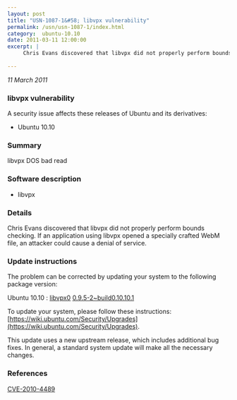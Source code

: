```yaml
---
layout: post
title: "USN-1087-1&#58; libvpx vulnerability"
permalink: /usn/usn-1087-1/index.html
category:  ubuntu-10.10
date: 2011-03-11 12:00:00
excerpt: |
     Chris Evans discovered that libvpx did not properly perform bounds checking. If an application using libvpx opened a specially crafted WebM file, an attacker could cause a denial of service. 
    
--- 
```

 
 

*11 March 2011*

### libvpx vulnerability

A security issue affects these releases of Ubuntu and its derivatives:

* Ubuntu 10.10

### Summary

libvpx DOS bad read 

### Software description

* libvpx 

### Details

 Chris Evans discovered that libvpx did not properly perform bounds checking. If an application using libvpx opened a specially crafted WebM file, an attacker could cause a denial of service. 

### Update instructions

The problem can be corrected by updating your system to the following package version:

Ubuntu 10.10
 : [libvpx0](https://launchpad.net/ubuntu/+source/libvpx) <span> [0.9.5-2~build0.10.10.1](https://launchpad.net/ubuntu/+source/libvpx/0.9.5-2~build0.10.10.1) </span> 

To update your system, please follow these instructions: [https://wiki.ubuntu.com/Security/Upgrades](https://wiki.ubuntu.com/Security/Upgrades).

This update uses a new upstream release, which includes additional bug fixes. In general, a standard system update will make all the necessary changes. 

### References

 
 [CVE-2010-4489](http://people.ubuntu.com/~ubuntu-security/cve/CVE-2010-4489)
 

